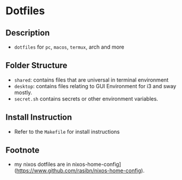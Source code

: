 # Dotfiles

## Description

- `dotfiles` for `pc`, `macos`, `termux`, arch and more

## Folder Structure

- `shared`: contains files that are universal in terminal environment
- `desktop`: contains files relating to GUI Environment for i3 and sway mostly.
- `secret.sh` contains secrets or other environment variables.

## Install Instruction

- Refer to the `Makefile` for install instructions

## Footnote

- my nixos dotfiles are in nixos-home-config](https://www.github.com/rasibn/nixos-home-config).
